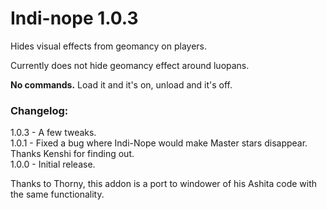 # Indi-nope 1.0.3
Hides visual effects from geomancy on players.

Currently does not hide geomancy effect around luopans.

**No commands.** Load it and it's on, unload and it's off.

### Changelog:

1.0.3 - A few tweaks.  
1.0.1 - Fixed a bug where Indi-Nope would make Master stars disappear. Thanks Kenshi for finding out.  
1.0.0 - Initial release.  

Thanks to Thorny, this addon is a port to windower of his Ashita code with the same functionality.
